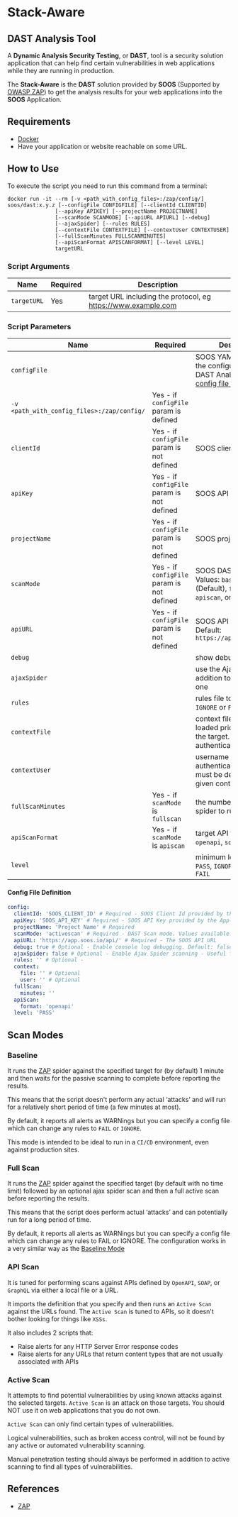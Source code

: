 # Stack-Aware

## DAST Analysis Tool
A **Dynamic Analysis Security Testing**, or **DAST**, tool is a security solution application that can help find certain vulnerabilities in web applications while they are running in production.

The **Stack-Aware** is the **DAST** solution provided by **SOOS** (Supported by [OWASP ZAP](https://owasp.org/www-project-zap/)) to get the analysis results for your web applications into the **SOOS** Application.

## Requirements
- [Docker](https://www.docker.com/get-started)
- Have your application or website reachable on some URL.  

## How to Use
To execute the script you need to run this command from a terminal:
``` shell
docker run -it --rm [-v <path_with_config_files>:/zap/config/] soos/dast:x.y.z [--configFile CONFIGFILE] [--clientId CLIENTID]
               [--apiKey APIKEY] [--projectName PROJECTNAME]
               [--scanMode SCANMODE] [--apiURL APIURL] [--debug]
               [--ajaxSpider] [--rules RULES]
               [--contextFile CONTEXTFILE] [--contextUser CONTEXTUSER]
               [--fullScanMinutes FULLSCANMINUTES]
               [--apiScanFormat APISCANFORMAT] [--level LEVEL]
               targetURL
```

### Script Arguments

| Name        | Required | Description                                                   |
|-------------|----------|---------------------------------------------------------------|
| `targetURL` | Yes      | target URL including the protocol, eg https://www.example.com |

### Script Parameters

| Name                                       | Required                                   | Description                                                                                          |
|--------------------------------------------|--------------------------------------------|------------------------------------------------------------------------------------------------------|
| `configFile`                               |                                            | SOOS YAML file with all the configurations for the DAST Analysis. See [config file definition](#config-file-definition)          |
| `-v <path_with_config_files>:/zap/config/` | Yes - if `configFile` param is defined     |                                                                                                      |
| `clientId`                                 | Yes - if `configFile` param is not defined | SOOS client id                                                                                       |
| `apiKey`                                   | Yes - if `configFile` param is not defined | SOOS API key                                                                                         |
| `projectName`                              | Yes - if `configFile` param is not defined | SOOS project name                                                                                    |
| `scanMode`                                 | Yes - if `configFile` param is not defined | SOOS DAST scan mode. Values: `baseline` (Default), `fullscan`, `apiscan`, or `activescan`            |
| `apiURL`                                   | Yes - if `configFile` param is not defined | SOOS API URL. By Default: `https://app.soos.io/api/`                                                 |
| `debug`                                    |                                            | show debug messages                                                                                  |
| `ajaxSpider`                               |                                            | use the Ajax spider in addition to the traditional one                                               |
| `rules`                                    |                                            | rules file to use for `INFO`, `IGNORE` or `FAIL` warnings                                             |
| `contextFile`                              |                                            | context file which will be loaded prior to scanning the target. Required for authenticated URLs      |
| `contextUser`                              |                                            | username to use for authenticated scans - must be defined in the given context file                  |
| `fullScanMinutes`                          | Yes - if `scanMode` is `fullscan`          | the number of minutes for spider to run                                                                  |
| `apiScanFormat`                            | Yes - if `scanMode` is `apiscan`           | target API format: `openapi`, `soap`, or `graphql`                                                   |
| `level`                                    |                                            | minimum level to show: `PASS`, `IGNORE`, `INFO`, `WARN` or `FAIL`                                    |


#### Config File Definition
``` yaml
config:
  clientId: 'SOOS_CLIENT_ID' # Required - SOOS Client Id provided by the Application
  apiKey: 'SOOS_API_KEY' # Required - SOOS API Key provided by the Application
  projectName: 'Project Name' # Required
  scanMode: 'activescan' # Required - DAST Scan mode. Values available: baseline, fullscan, apiscan, and activescan
  apiURL: 'https://app.soos.io/api/' # Required - The SOOS API URL
  debug: true # Optional - Enable console log debugging. Default: false 
  ajaxSpider: false # Optional - Enable Ajax Spider scanning - Useful for Modern Web Apps
  rules: '' # Optional - 
  context:
    file: '' # Optional
    user: '' # Optional
  fullScan:
    minutes: ''
  apiScan:
    format: 'openapi'
  level: 'PASS'
```

## Scan Modes

### Baseline

It runs the [ZAP](https://www.zaproxy.org/) spider against the specified target for (by default) 1 minute and then waits for the passive scanning to complete before reporting the results.

This means that the script doesn't perform any actual ‘attacks’ and will run for a relatively short period of time (a few minutes at most).

By default, it reports all alerts as WARNings but you can specify a config file which can change any rules to `FAIL` or `IGNORE`.

This mode is intended to be ideal to run in a `CI/CD` environment, even against production sites.

### Full Scan

It runs the [ZAP](https://www.zaproxy.org/) spider against the specified target (by default with no time limit) followed by an optional ajax spider scan and then a full active scan before reporting the results.

This means that the script does perform actual ‘attacks’ and can potentially run for a long period of time.

By default, it reports all alerts as WARNings but you can specify a config file which can change any rules to FAIL or IGNORE. The configuration works in a very similar way as the [Baseline Mode](#baseline)

### API Scan

It is tuned for performing scans against APIs defined by `OpenAPI`, `SOAP`, or `GraphQL` via either a local file or a URL.

It imports the definition that you specify and then runs an `Active Scan` against the URLs found. The `Active Scan` is tuned to APIs, so it doesn't bother looking for things like `XSSs`.

It also includes 2 scripts that:
- Raise alerts for any HTTP Server Error response codes
- Raise alerts for any URLs that return content types that are not usually associated with APIs

### Active Scan

It attempts to find potential vulnerabilities by using known attacks against the selected targets. `Active Scan` is an attack on those targets. You should NOT use it on web applications that you do not own.

`Active Scan` can only find certain types of vulnerabilities.

Logical vulnerabilities, such as broken access control, will not be found by any active or automated vulnerability scanning.

Manual penetration testing should always be performed in addition to active scanning to find all types of vulnerabilities.

## References
 - [ZAP](https://www.zaproxy.org/)